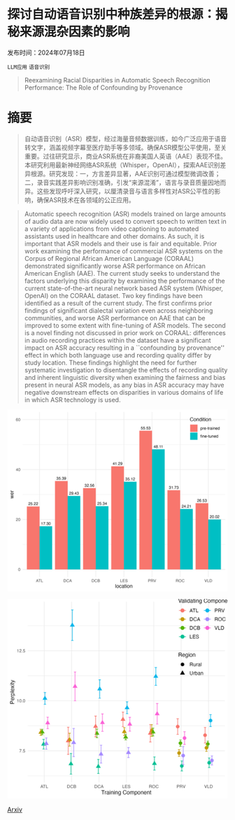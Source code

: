 # 探讨自动语音识别中种族差异的根源：揭秘来源混杂因素的影响

发布时间：2024年07月18日

`LLM应用` `语音识别`

> Reexamining Racial Disparities in Automatic Speech Recognition Performance: The Role of Confounding by Provenance

# 摘要

> 自动语音识别（ASR）模型，经过海量音频数据训练，如今广泛应用于语音转文字，涵盖视频字幕至医疗助手等多领域。确保ASR模型公平使用，至关重要。过往研究显示，商业ASR系统在非裔美国人英语（AAE）表现不佳。本研究利用最新神经网络ASR系统（Whisper，OpenAI），探索AAE识别差异根源。研究发现：一，方言差异显著，AAE识别可通过模型微调改善；二，录音实践差异影响识别准确，引发“来源混淆”，语言与录音质量因地而异。这些发现呼吁深入研究，以厘清录音与语言多样性对ASR公平性的影响，确保ASR技术在各领域的公正应用。

> Automatic speech recognition (ASR) models trained on large amounts of audio data are now widely used to convert speech to written text in a variety of applications from video captioning to automated assistants used in healthcare and other domains. As such, it is important that ASR models and their use is fair and equitable. Prior work examining the performance of commercial ASR systems on the Corpus of Regional African American Language (CORAAL) demonstrated significantly worse ASR performance on African American English (AAE). The current study seeks to understand the factors underlying this disparity by examining the performance of the current state-of-the-art neural network based ASR system (Whisper, OpenAI) on the CORAAL dataset. Two key findings have been identified as a result of the current study. The first confirms prior findings of significant dialectal variation even across neighboring communities, and worse ASR performance on AAE that can be improved to some extent with fine-tuning of ASR models. The second is a novel finding not discussed in prior work on CORAAL: differences in audio recording practices within the dataset have a significant impact on ASR accuracy resulting in a ``confounding by provenance'' effect in which both language use and recording quality differ by study location. These findings highlight the need for further systematic investigation to disentangle the effects of recording quality and inherent linguistic diversity when examining the fairness and bias present in neural ASR models, as any bias in ASR accuracy may have negative downstream effects on disparities in various domains of life in which ASR technology is used.

![探讨自动语音识别中种族差异的根源：揭秘来源混杂因素的影响](../../../paper_images/2407.13982/whisper_large_wer_plot.png)

![探讨自动语音识别中种族差异的根源：揭秘来源混杂因素的影响](../../../paper_images/2407.13982/char_gpt.png)

[Arxiv](https://arxiv.org/abs/2407.13982)